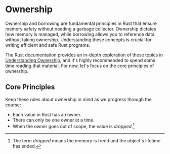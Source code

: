 # Ownership

Ownership and borrowing are fundamental principles in Rust that ensure memory
safety without needing a garbage collector. Ownership dictates how memory is
managed, while borrowing allows you to reference data without taking ownership.
Understanding these concepts is crucial for writing efficient and safe Rust
programs.

The Rust documentation provides an in-depth exploration of these topics in
[Understanding Ownership], and it's highly recommended to spend some time
reading that material. For now, let's focus on the core principles of ownership.

## Core Principles

Keep these rules about ownership in mind as we progress through the course:

- Each value in Rust has an owner.
- There can only be one owner at a time.
- When the owner goes out of scope, the value is _dropped_.[^1]

[^1]: The term _dropped_ means the memory is freed and the object's lifetime has
    ended.

[understanding ownership]: https://doc.rust-lang.org/book/ch04-00-understanding-ownership.html
